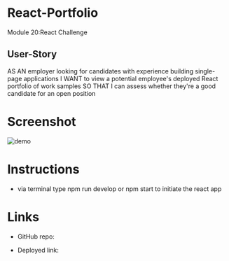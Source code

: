# React-Portfolio
Module 20:React Challenge

## User-Story
AS AN employer looking for candidates with experience building single-page applications
I WANT to view a potential employee's deployed React portfolio of work samples
SO THAT I can assess whether they're a good candidate for an open position


# Screenshot 
![demo]()



# Instructions 
- via terminal type npm run develop or npm start to initiate the react app



# Links 
- GitHub repo:

- Deployed link:

